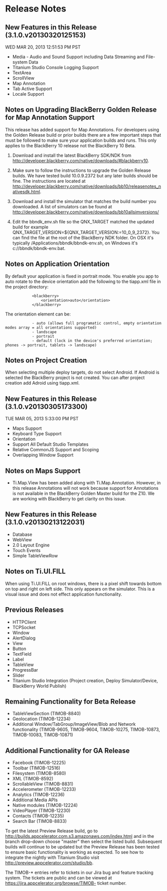 Release Notes
=============

New Features in this Release (3.1.0.v20130320125153)
----------------------------------------------------

WED MAR 20, 2013 12:51:53 PM PST

* Media - Audio and Sound Support including Data Streaming and File-system Data
* Titanium Studio Console Logging Support
* TextArea 
* ScrollView
* Map Annotation
* Tab Active Support
* Locale Support


Notes on Upgrading BlackBerry Golden Release for Map Annotation Support
-----------------------------------------------------------------------

This release has added support for Map Annotations. For developers using the Golden Release build or prior builds there are a few important steps that must be followed to make sure your application builds and runs. This only applies to the BlackBerry 10 release not the BlackBerry 10 Beta.

1) Download and install the latest BlackBerry SDK/NDK from http://developer.blackberry.com/native/downloads/#blackberry10.

2) Make sure to follow the instructions to upgrade the Golden Release builds. We have tested build 10.0.9.2372 but any later builds should be fine. The instructions are located at http://developer.blackberry.com/native/downloads/bb10/releasenotes_nativesdk.html. 

3) Download and install the simulator that matches the build number you downloaded. A list of simulators can be found at http://developer.blackberry.com/native/downloads/bb10allsimversions/

4) Edit the bbndk_env.sh file so the QNX_TARGET matched the updated build for example QNX_TARGET_VERSION=${QNX_TARGET_VERSION:=10_0_9_2372}. You can find the file at the root of the BlackBerry NDK folder. On OSX it's typically /Applications/bbndk/bbndk-env.sh, on Windows it's c://bbndk/bbndk-env.bat.


Notes on Application Orientation
--------------------------------

By default your application is fixed in portrait mode. You enable you app to auto rotate to the device orientation add the following to the tiapp.xml file in the project directory:

				<blackberry>
				    <orientation>auto</orientation>
				</blackberry>

The orientation element can be:

				- auto (allows full programatic control, empty orientation modes array = all orientations supported)
				- landscape
				- portrait
				- default (lock in the device's preferred orientation; phones -> portrait, tablets -> landscape)

Notes on Project Creation
-------------------------

When selecting multiple deploy targets, do not select Android. If Android is selected the BlackBerry project is not created. You can after project creation add Adroid using tiapp.xml.


New Features in this Release (3.1.0.v20130305173300)
----------------------------------------------------

TUE MAR 05, 2013 5:33:00 PM PST

* Maps Support  
* Keyboard Type Support  
* Orientation
* Support All Default Studio Templates
* Relative CommonJS Support and Scoping 
* Overlapping Window Support


Notes on Maps Support
---------------------

* Ti.Map.View has been added along with Ti.Map.Annotation. However, in this release Annotations will not work because support for Annotations is not available in the BlackBerry Golden Master build for the Z10. We are working with BlackBerry to get clarity on this issue.

New Features in this Release (3.1.0.v20130213122031)
----------------------------------------------------

* Database 
* WebView 
* 2.0 Layout Engine
* Touch Events
* Simple TableViewRow

Notes on Ti.UI.FILL
-------------------

When using Ti.UI.FILL on root windows, there is a pixel shift towards bottom on top and right on left side. This only appears on the simulator. This is a visual issue and does not effect application functionality.


Previous Releases
-----------------

* HTTPClient
* TCPSocket
* Window 
* AlertDialog
* View
* Button
* TextField 
* Label 
* TableView 
* ProgressBar
* Slider
* Titanium Studio Integration (Project creation, Deploy Simulator/Device, BlackBerry World Publish)


Remaining Functionality for Beta Release
----------------------------------------

* TableViewSection (TIMOB-8840)
* Geolocation (TIMOB-12234)
* Additional Window/TabGroup/ImageView/Blob and Network functionality (TIMOB-9605, TIMOB-9604, TIMOB-10275, TIMOB-10873, TIMOB-10083, TIMOB-10871)


Additional Functionality for GA Release
---------------------------------------

* Facebook (TIMOB-12225)
* Toolbar (TIMOB-12516)
* Filesystem (TIMOB-8580)
* XML (TIMOB-8592)
* ScrollableView (TIMOB-8831)
* Accelerometer (TIMOB-12233)
* Analytics (TIMOB-12236)
* Additional Media APIs
* Native modules (TIMOB-12224)
* VideoPlayer (TIMOB-12230)
* Contacts (TIMOB-12235)
* Search Bar (TIMOB-8833)


To get the latest Preview Release build, go to http://builds.appcelerator.com.s3.amazonaws.com/index.html and in the branch drop-down choose "master" then select the listed build. Subsequent builds will continue to be updated but the Preview Release has been tested to ensure basic functionality is working as expected. To see how to integrate the nightly with Titanium Studio visit http://preview.appcelerator.com/studio/bb. 


The TIMOB-* entries refer to tickets in our Jira bug and feature tracking system. The tickets are public and can be viewed at  https://jira.appcelerator.org/browse/TIMOB- ticket number.


